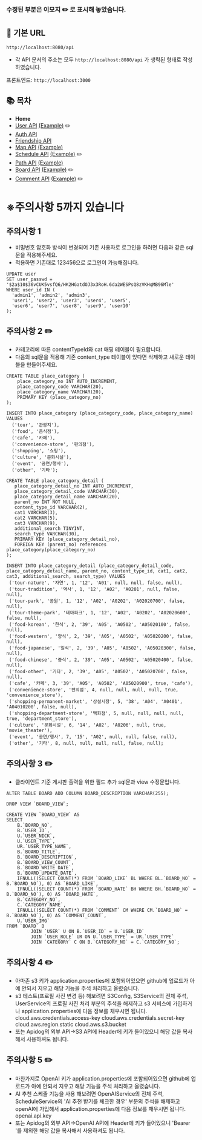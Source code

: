 ### 수정된 부분은 이모지 ✏️ 로 표시해 놓았습니다.

## 🚀 기본 URL

`http://localhost:8080/api`
- 각 API 문서의 주소는 모두 `http://localhost:8080/api` 가 생략된 형태로 작성하였습니다.

프론트엔드: `http://localhost:3000`

## 📚 목차
- **Home**
- [User API](docs/UserAPI.md) [(Example)](docs/UserAPIDetail.md) ✏️
- [Auth API](docs/AuthAPI.md)
- [Friendship API](docs/FriendshipAPI.md)
- [Map API](docs/MapAPI.md) [(Example)](docs/MapAPIDetail.md)
- [Schedule API](docs/ScheduleAPI.md) [(Example)](docs/ScheduleAPIDetail.md) ✏️
- [Path API](docs/PathAPI.md) [(Example)](docs/PathAPIDetail.md)
- [Board API](docs/BoardAPI.md) [(Example)](docs/BoardAPIDetail.md) ✏️
- [Comment API](docs/CommentAPI.md) [(Example)](docs/CommentAPIDetail.md) ✏️

# ※주의사항 5까지 있습니다

## 주의사항 1
- 비밀번호 암호화 방식이 변경되어 기존 사용자로 로그인을 하려면 다음과 같은 sql문을 적용해주세요.
- 적용하면 기존대로 123456으로 로그인이 가능해집니다.
```mysql
UPDATE user
SET user_passwd = '$2a$10$36vCUK5vsfQ6/HK2HGatdOJ3x3RoH.6da2WESPsQ8zVKHqMB96Mle'
WHERE user_id IN (
  'admin1', 'admin2', 'admin3',
  'user1', 'user2', 'user3', 'user4', 'user5',
  'user6', 'user7', 'user8', 'user9', 'user10'
);
```

## 주의사항 2 ✏️
- 카테고리에 따른 contentTypeId와 cat 매핑 테이블이 필요합니다.
- 다음의 sql문을 적용해 기존 content_type 테이블이 있다면 삭제하고 새로운 테이블을 만들어주세요.
```mysql
CREATE TABLE place_category (
    place_category_no INT AUTO_INCREMENT,
    place_category_code VARCHAR(20),
    place_category_name VARCHAR(20),
    PRIMARY KEY (place_category_no)
);

INSERT INTO place_category (place_category_code, place_category_name) VALUES
  ('tour', '관광지'),
  ('food', '음식점'),
  ('cafe', '카페'),
  ('convenience-store', '편의점'),
  ('shopping', '쇼핑'),
  ('culture', '문화시설'),
  ('event', '공연/행사'),
  ('other', '기타');

CREATE TABLE place_category_detail (
   place_category_detail_no INT AUTO_INCREMENT,
   place_category_detail_code VARCHAR(30),
   place_category_detail_name VARCHAR(20),
   parent_no INT NOT NULL,
   content_type_id VARCHAR(2),
   cat1 VARCHAR(3),
   cat2 VARCHAR(5),
   cat3 VARCHAR(9),
   additional_search TINYINT,
   search_type VARCHAR(30),
   PRIMARY KEY (place_category_detail_no),
   FOREIGN KEY (parent_no) references place_category(place_category_no)
);

INSERT INTO place_category_detail (place_category_detail_code, place_category_detail_name, parent_no, content_type_id, cat1, cat2, cat3, additional_search, search_type) VALUES
 ('tour-nature', '자연', 1, '12', 'A01', null, null, false, null),
 ('tour-tradition', '역사', 1, '12', 'A02', 'A0201', null, false, null),
 ('tour-park', '공원', 1, '12', 'A02', 'A0202', 'A02020700', false, null),
 ('tour-theme-park', '테마파크', 1, '12', 'A02', 'A0202', 'A02020600', false, null),
 ('food-korean', '한식', 2, '39', 'A05', 'A0502', 'A05020100', false, null),
 ('food-western', '양식', 2, '39', 'A05', 'A0502', 'A05020200', false, null),
 ('food-japanese', '일식', 2, '39', 'A05', 'A0502', 'A05020300', false, null),
 ('food-chinese', '중식', 2, '39', 'A05', 'A0502', 'A05020400', false, null),
 ('food-other', '기타', 2, '39', 'A05', 'A0502', 'A05020700', false, null),
 ('cafe', '카페', 3, '39', 'A05', 'A0502', 'A05020900', true, 'cafe'),
 ('convenience-store', '편의점', 4, null, null, null, null, true, 'convenience_store'),
 ('shopping-permanent-market', '상설시장', 5, '38', 'A04', 'A0401', 'A04010200', false, null),
 ('shopping-department-store', '백화점', 5, null, null, null, null, true, 'department_store'),
 ('culture', '문화시설', 6, '14', 'A02', 'A0206', null, true, 'movie_theater'),
 ('event', '공연/행사', 7, '15', 'A02', null, null, false, null),
 ('other', '기타', 8, null, null, null, null, false, null);
```

## 주의사항 3 ✏️
- 클라이언트 기준 게시판 출력을 위한 필드 추가 sql문과 view 수정문입니다.
```mysql
ALTER TABLE BOARD ADD COLUMN BOARD_DESCRIPTION VARCHAR(255);

DROP VIEW `BOARD_VIEW`;

CREATE VIEW `BOARD_VIEW` AS
SELECT
    B.`BOARD_NO`,
    B.`USER_ID`,
    U.`USER_NICK`,
    U.`USER_TYPE`,
    UR.`USER_TYPE_NAME`,
    B.`BOARD_TITLE`,
    B.`BOARD_DESCRIPTION`,
    B.`BOARD_VIEW_COUNT`,
    B.`BOARD_WRITE_DATE`,
    B.`BOARD_UPDATE_DATE`,
    IFNULL((SELECT COUNT(*) FROM `BOARD_LIKE` BL WHERE BL.`BOARD_NO` = B.`BOARD_NO`), 0) AS `BOARD_LIKE`,
    IFNULL((SELECT COUNT(*) FROM `BOARD_HATE` BH WHERE BH.`BOARD_NO` = B.`BOARD_NO`), 0) AS `BOARD_HATE`,
    B.`CATEGORY_NO`,
    C.`CATEGORY_NAME`,
    IFNULL((SELECT COUNT(*) FROM `COMMENT` CM WHERE CM.`BOARD_NO` = B.`BOARD_NO`), 0) AS `COMMENT_COUNT`,
    U.`USER_IMG`
FROM `BOARD` B
         JOIN `USER` U ON B.`USER_ID` = U.`USER_ID`
         JOIN `USER_ROLE` UR ON U.`USER_TYPE` = UR.`USER_TYPE`
         JOIN `CATEGORY` C ON B.`CATEGORY_NO` = C.`CATEGORY_NO`;
```

## 주의사항 4 ✏️
- 아마존 s3 키가 application.properties에 포함되어있으면 github에 업로드가 아예 안되서 지우고 해당 기능을 주석 처리하고 올렸습니다.
- s3 테스트(프로필 사진 변경 등) 해보려면 S3Config, S3Service의 전체 주석, UserService의 프로필 사진 처리 부분의 주석을 해제하고 s3 서비스에 가입하거나 application.properties에 다음 정보를 채우시면 됩니다.  
cloud.aws.credentials.access-key
cloud.aws.credentials.secret-key
cloud.aws.region.static 
cloud.aws.s3.bucket
- 또는 Apidog의 외부 API->S3 API에 Header에 키가 들어있으니 해당 값을 복사해서 사용하셔도 됩니다.

## 주의사항 5 ✏️
- 마찬가지로 OpenAI 키가 application.properties에 포함되어있으면 github에 업로드가 아예 안되서 지우고 해당 기능을 주석 처리하고 올렸습니다.
- AI 추천 스케줄 기능을 사용 해보려면 OpenAIService의 전체 주석, ScheduleService의 'AI 추천 받기를 체크한 경우' 부분의 주석을 해제하고 openAI에 가입해서 application.properties에 다음 정보를 채우시면 됩니다.  
  openai.api.key
- 또는 Apidog의 외부 API->OpenAI API에 Header에 키가 들어있으니 'Bearer '를 제외한 해당 값을 복사해서 사용하셔도 됩니다.